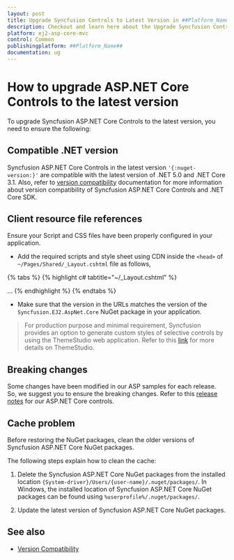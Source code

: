 ```yaml
---
layout: post
title: Upgrade Syncfusion Controls to Latest Version in ##Platform_Name## | Syncfusion
description: Checkout and learn here about the Upgrade Syncfusion Controls to Latest Version in ##Platform_Name##.
platform: ej2-asp-core-mvc
control: Common
publishingplatform: ##Platform_Name##
documentation: ug
---
```


# How to upgrade ASP.NET Core Controls to the latest version

To upgrade Syncfusion ASP.NET Core Controls to the latest version, you need to ensure the following:

## Compatible .NET version

Syncfusion ASP.NET Core Controls in the latest version `'{:nuget-version:}'` are compatible with the latest version of .NET 5.0 and .NET Core 3.1. Also, refer to [version compatibility](../version-compatibility) documentation for more information about version compatibility of Syncfusion ASP.NET Core Controls and .NET Core SDK.

## Client resource file references

Ensure your Script and CSS files have been properly configured in your application.

* Add the required scripts and style sheet using CDN inside the `<head>` of `~/Pages/Shared/_Layout.cshtml` file as follows,

{% tabs %}
{% highlight c# tabtitle="~/_Layout.cshtml" %}
<head>
    ...
    <!-- Syncfusion ASP.NET Core controls Scripts -->
    <script src="https://cdn.syncfusion.com/ej2/{{ site.ej2version }}/dist/ej2.min.js"></script>
    <!-- Syncfusion ASP.NET Core controls styles -->
    <link rel="stylesheet" href="https://cdn.syncfusion.com/ej2/{{ site.ej2version }}/material.css" />
</head>
{% endhighlight %}
{% endtabs %}

* Make sure that the version in the URLs matches the version of the `Syncfusion.EJ2.AspNet.Core` NuGet package in your application.
    
> For production purpose and minimal requirement, Syncfusion provides an option to generate custom styles of selective controls by using the ThemeStudio web application. Refer to this [link](http://ej2.syncfusion.com/themestudio/) for more details on ThemeStudio.

## Breaking changes

Some changes have been modified in our ASP samples for each release. So, we suggest you to ensure the breaking changes. Refer to this [release notes](https://ej2.syncfusion.com/aspnetcore/documentation/release-notes/index/?type=breaking-changes) for our ASP.NET Core controls.

## Cache problem

Before restoring the NuGet packages, clean the older versions of Syncfusion ASP.NET Core NuGet packages.

The following steps explain how to clean the cache:

1. Delete the Syncfusion ASP.NET Core NuGet packages from the installed location `{System-driver}/Users/{user-name}/.nuget/packages/`. In Windows, the installed location of Syncfusion ASP.NET Core NuGet packages can be found using `%userprofile%/.nuget/packages/`.

2. Update the latest version of Syncfusion ASP.NET Core NuGet packages.

## See also

* [Version Compatibility](../version-compatibility)